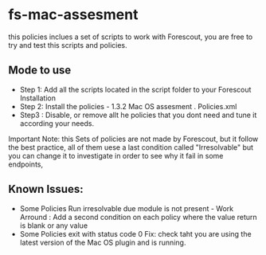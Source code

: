 # fs-mac-assesment
this policies inclues a set of scripts to work with Forescout, you are free to try and test this scripts and policies.

## Mode to use

- Step 1:  Add all the scripts  located in the script folder to your Forescout Installation
-  Step 2: Install the policies -  1.3.2 Mac OS assesment . Policies.xml
-  Step3 : Disable, or remove allt he policies that you dont need and tune it according your needs.

 Important Note: this Sets of policies are not made by Forescout, but it follow the best practice, all of them uese a last condition called "Irresolvable" but you can change it to investigate in order to see why it fail in some endpoints, 

## Known Issues: 
- Some Policies Run irresolvable due module is not present - Work Arround : Add a second condition on each policy where the value return is blank or any value
- Some Policies exit with status code 0 Fix: check taht you are using the latest version of the Mac OS plugin  and is running.
